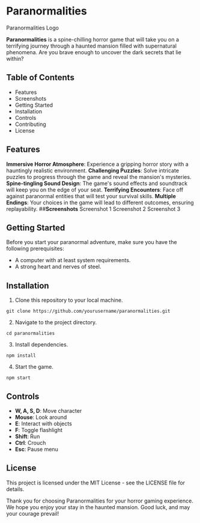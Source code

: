# **Paranormalities**
Paranormalities Logo

**Paranormalities** is a spine-chilling horror game that will take you on a terrifying journey through a haunted mansion filled with supernatural phenomena. Are you brave enough to uncover the dark secrets that lie within?

## **Table of Contents**
* Features
* Screenshots
* Getting Started
* Installation
* Controls
* Contributing
* License

## **Features**
**Immersive Horror Atmosphere**: Experience a gripping horror story with a hauntingly realistic environment.
**Challenging Puzzles**: Solve intricate puzzles to progress through the game and reveal the mansion's mysteries.
**Spine-tingling Sound Design**: The game's sound effects and soundtrack will keep you on the edge of your seat.
**Terrifying Encounters**: Face off against paranormal entities that will test your survival skills.
**Multiple Endings**: Your choices in the game will lead to different outcomes, ensuring replayability.
##**Screenshots**
Screenshot 1
Screenshot 2
Screenshot 3

## **Getting Started**
Before you start your paranormal adventure, make sure you have the following prerequisites:

* A computer with at least system requirements.
* A strong heart and nerves of steel.

## **Installation**
1. Clone this repository to your local machine.

```shell
git clone https://github.com/yourusername/paranormalities.git
```
2. Navigate to the project directory.

```shell
cd paranormalities
```
3. Install dependencies.

```shell
npm install
```
4. Start the game.

```shell
npm start
```

## **Controls**
* **W, A, S, D**: Move character
* **Mouse**: Look around
* **E**: Interact with objects
* **F**: Toggle flashlight
* **Shift**: Run
* **Ctrl**: Crouch
* **Esc**: Pause menu

## **License**
This project is licensed under the MIT License - see the LICENSE file for details.

Thank you for choosing Paranormalities for your horror gaming experience. We hope you enjoy your stay in the haunted mansion. Good luck, and may your courage prevail!
